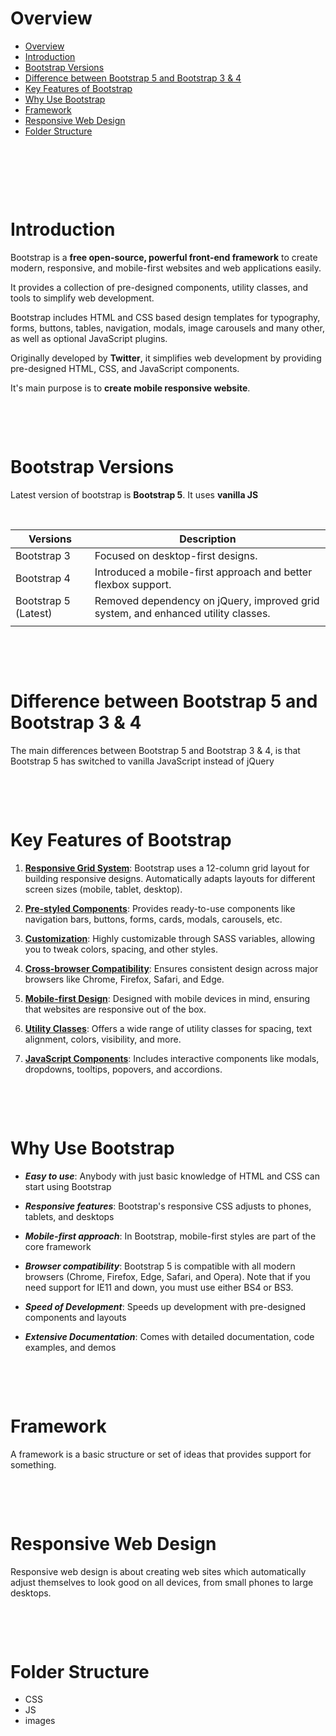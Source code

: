 # Overview

- [Overview](#overview)
- [Introduction](#introduction)
- [Bootstrap Versions](#bootstrap-versions)
- [Difference between Bootstrap 5 and Bootstrap 3 \& 4](#difference-between-bootstrap-5-and-bootstrap-3--4)
- [Key Features of Bootstrap](#key-features-of-bootstrap)
- [Why Use Bootstrap](#why-use-bootstrap)
- [Framework](#framework)
- [Responsive Web Design](#responsive-web-design)
- [Folder Structure](#folder-structure)

&nbsp;

&nbsp;

&nbsp;

# Introduction

Bootstrap is a **free open-source, powerful front-end framework** to create modern, responsive, and mobile-first websites and web applications easily.

It provides a collection of pre-designed components, utility classes, and tools to simplify web development.

Bootstrap includes HTML and CSS based design templates for typography, forms, buttons, tables, navigation, modals, image carousels and many other, as well as optional JavaScript plugins.

Originally developed by **Twitter**, it simplifies web development by providing pre-designed HTML, CSS, and JavaScript components.

It's main purpose is to **create mobile responsive website**.

&nbsp;

&nbsp;

# Bootstrap Versions

Latest version of bootstrap is **Bootstrap 5**. It uses **vanilla JS**

&nbsp;

| Versions             | Description                                                                       |
| -------------------- | --------------------------------------------------------------------------------- |
| Bootstrap 3          | Focused on desktop-first designs.                                                 |
| Bootstrap 4          | Introduced a mobile-first approach and better flexbox support.                    |
| Bootstrap 5 (Latest) | Removed dependency on jQuery, improved grid system, and enhanced utility classes. |
|                      |                                                                                   |

&nbsp;

&nbsp;

# Difference between Bootstrap 5 and Bootstrap 3 & 4

The main differences between Bootstrap 5 and Bootstrap 3 & 4, is that Bootstrap 5 has switched to vanilla JavaScript instead of jQuery

&nbsp;

&nbsp;

# Key Features of Bootstrap

1. <u>**Responsive Grid System**</u>: Bootstrap uses a 12-column grid layout for building responsive designs.
   Automatically adapts layouts for different screen sizes (mobile, tablet, desktop).

2. <u>**Pre-styled Components**</u>: Provides ready-to-use components like navigation bars, buttons, forms, cards, modals, carousels, etc.

3. <u>**Customization**</u>: Highly customizable through SASS variables, allowing you to tweak colors, spacing, and other styles.

4. <u>**Cross-browser Compatibility**</u>: Ensures consistent design across major browsers like Chrome, Firefox, Safari, and Edge.

5. <u>**Mobile-first Design**</u>: Designed with mobile devices in mind, ensuring that websites are responsive out of the box.

6. <u>**Utility Classes**</u>: Offers a wide range of utility classes for spacing, text alignment, colors, visibility, and more.

7. <u>**JavaScript Components**</u>: Includes interactive components like modals, dropdowns, tooltips, popovers, and accordions.

&nbsp;

&nbsp;

# Why Use Bootstrap

- **_Easy to use_**: Anybody with just basic knowledge of HTML and CSS can start using Bootstrap

- **_Responsive features_**: Bootstrap's responsive CSS adjusts to phones, tablets, and desktops

- **_Mobile-first approach_**: In Bootstrap, mobile-first styles are part of the core framework

- **_Browser compatibility_**: Bootstrap 5 is compatible with all modern browsers (Chrome, Firefox, Edge, Safari, and Opera). Note that if you need support for IE11 and down, you must use either BS4 or BS3.

- **_Speed of Development_**: Speeds up development with pre-designed components and layouts

- **_Extensive Documentation_**: Comes with detailed documentation, code examples, and demos

&nbsp;

&nbsp;

# Framework

A framework is a basic structure or set of ideas that provides support for something.

&nbsp;

&nbsp;

# Responsive Web Design

Responsive web design is about creating web sites which automatically adjust themselves to look good on all devices, from small phones to large desktops.

&nbsp;

&nbsp;

# Folder Structure

- CSS
- JS
- images

&nbsp;

&nbsp;
